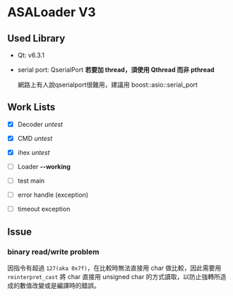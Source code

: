 # ASALoader V3

## Used Library
* Qt: v6.3.1
* serial port: QserialPort
    **若要加 thread，須使用 Qthread 而非 pthread**
    
    網路上有人說qserialport很難用，建議用 boost::asio::serial_port
## Work Lists

- [X] Decoder *untest*

- [X] CMD *untest*

- [x] ihex *untest*

- [ ] Loader **--working**

- [ ] test main

- [ ] error handle (exception)

- [ ] timeout exception
## Issue

### binary read/write problem
因指令有超過 `127(aka 0x7f)`，在比較時無法直接用 char 做比較，因此需要用 `reinterpret_cast` 將 char 直接用 unsigned char 的方式讀取，以防止強轉所造成的數值改變或是編譯時的錯誤。

